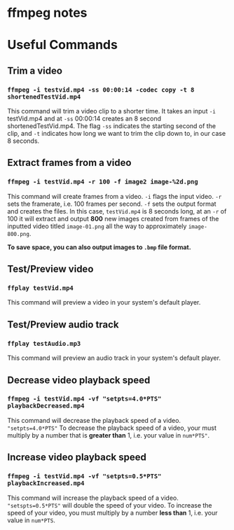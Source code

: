 # ffmpeg notes

# **Useful Commands**

## Trim a video

### `ffmpeg -i testvid.mp4 -ss 00:00:14 -codec copy -t 8 shortenedTestVid.mp4`

This command will trim a video clip to a shorter time. It takes an input `-i` testVid.mp4 and at `-ss` 00:00:14 creates an 8 second shortenedTestVid.mp4. The flag `-ss` indicates the starting second of the clip, and `-t` indicates how long we want to trim the clip down to, in our case 8 seconds.

## Extract frames from a video

### `ffmpeg -i testVid.mp4 -r 100 -f image2 image-%2d.png`

This command will create frames from a video. `-i` flags the input video. `-r` sets the framerate, i.e. 100 frames per second. `-f` sets the output format and creates the files. In this case, `testVid.mp4` is 8 seconds long, at an `-r` of 100 it will extract and output **800** new images created from frames of the inputted video titled `image-01.png` all the way to approximately `image-800.png`.  

**To save space, you can also output images to `.bmp` file format.**

## Test/Preview video

### `ffplay testVid.mp4`

This command will preview a video in your system's default player.

## Test/Preview audio track

### `ffplay testAudio.mp3`

This command will preview an audio track in your system's default player.

## Decrease video playback speed

### `ffmpeg -i testVid.mp4 -vf "setpts=4.0*PTS" playbackDecreased.mp4`

This command will decrease the playback speed of a video. `"setpts=4.0*PTS"` To decrease the playback speed of a video, your must multiply by a number that is **greater than** 1, i.e. your value in `num*PTS"`.

## Increase video playback speed

### `ffmpeg -i testVid.mp4 -vf "setpts=0.5*PTS" playbackIncreased.mp4`

This command will increase the playback speed of a video. `"setspts=0.5*PTS"` will double the speed of your video. To increase the speed of your video, you must multiply by a number **less than** 1, i.e. your value in `num*PTS`.


